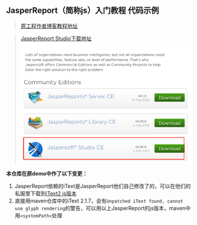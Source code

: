 ## JasperReport（简称js）入门教程 代码示例

>[原工程作者博客教程地址](https://www.cnblogs.com/xyyz120/category/1695447.html)

>[JasperReport Studio下载地址](https://community.jaspersoft.com/community-download)
![](images/download.png)

**本仓库在原demo中作了以下变更：**
1. JasperReport依赖的iText是JasperReport他们自己修改了的，可以在他们的私服里下载到[iText2 js版本](https://jaspersoft.jfrog.io/ui/native/third-party-ce-artifacts/com/lowagie/itext)
2. 直接用maven仓库中的iText 2.1.7，会有`Unpatched iText found, cannot use glyph rendering`的警告，可以用以上JasperReport的js版本，maven中用`<systemPath>`处理
